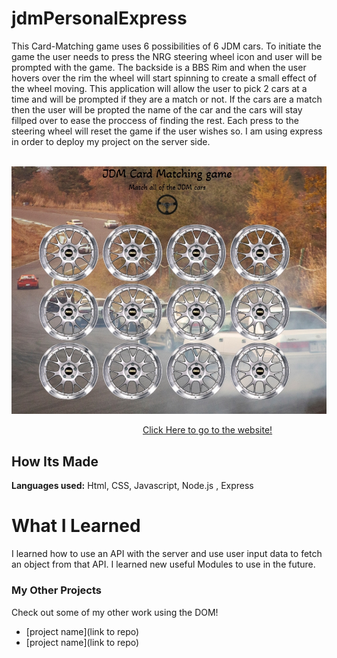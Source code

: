 # jdmPersonalExpress
This Card-Matching game uses 6 possibilities of 6 JDM cars. To initiate the game the user needs to press the NRG steering wheel icon and user will be prompted with the game. The backside is a BBS Rim and when the user hovers over the rim the wheel will start spinning to create a small effect of the wheel moving. This application will allow the user to pick 2 cars at a time and will be prompted if they are a match or not. If the cars are a match then the user will be propted the name of the car and the cars will stay fillped over to ease the proccess of finding the rest. Each press to the steering wheel will reset the game if the user wishes so. I am using express in order to deploy my project on the server side.
 
&emsp;
![Screenshot](jdmPic.jpg)

&emsp;&emsp;&emsp;&emsp;&emsp;&emsp;&emsp;&emsp;&emsp;&emsp;&emsp;&emsp;&emsp;&emsp;&emsp;[Click Here to go to the website!](https://game-of-thronesapi.herokuapp.com/)
## How Its Made 
**Languages used:** Html, CSS, Javascript, Node.js , Express
# What I Learned
I learned how to use an API with the server and use user input data to fetch an object from that API. I learned new useful Modules to use in the future. 
### My Other Projects 
Check out some of my other work using the DOM!
* [project name](link to repo)
* [project name](link to repo)
